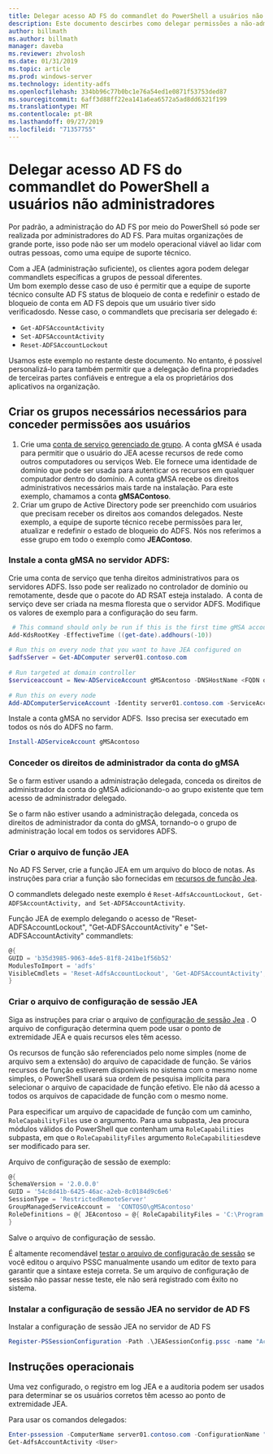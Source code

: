 ```yaml
---
title: Delegar acesso AD FS do commandlet do PowerShell a usuários não administradores
description: Este documento descirbes como delegar permissões a não-administradores para AD FS PowerShell cmdlts.
author: billmath
ms.author: billmath
manager: daveba
ms.reviewer: zhvolosh
ms.date: 01/31/2019
ms.topic: article
ms.prod: windows-server
ms.technology: identity-adfs
ms.openlocfilehash: 334bb96c77b0bc1e76a54ed1e0871f53753ded87
ms.sourcegitcommit: 6aff3d88ff22ea141a6ea6572a5ad8dd6321f199
ms.translationtype: MT
ms.contentlocale: pt-BR
ms.lasthandoff: 09/27/2019
ms.locfileid: "71357755"
---
```

# <a name="delegate-ad-fs-powershell-commandlet-access-to-non-admin-users"></a>Delegar acesso AD FS do commandlet do PowerShell a usuários não administradores 
Por padrão, a administração do AD FS por meio do PowerShell só pode ser realizada por administradores do AD FS. Para muitas organizações de grande porte, isso pode não ser um modelo operacional viável ao lidar com outras pessoas, como uma equipe de suporte técnico.  

Com a JEA (administração suficiente), os clientes agora podem delegar commandlets específicas a grupos de pessoal diferentes.  
Um bom exemplo desse caso de uso é permitir que a equipe de suporte técnico consulte AD FS status de bloqueio de conta e redefinir o estado de bloqueio de conta em AD FS depois que um usuário tiver sido verificadosdo. Nesse caso, o commandlets que precisaria ser delegado é: 
- `Get-ADFSAccountActivity`
- `Set-ADFSAccountActivity` 
- `Reset-ADFSAccountLockout` 

Usamos este exemplo no restante deste documento. No entanto, é possível personalizá-lo para também permitir que a delegação defina propriedades de terceiras partes confiáveis e entregue a ela os proprietários dos aplicativos na organização.  


##  <a name="create-the-required-groups-necessary-to-grant-users-permissions"></a>Criar os grupos necessários necessários para conceder permissões aos usuários 
1. Crie uma [conta de serviço gerenciado de grupo](https://docs.microsoft.com/windows-server/security/group-managed-service-accounts/group-managed-service-accounts-overview). A conta gMSA é usada para permitir que o usuário do JEA acesse recursos de rede como outros computadores ou serviços Web. Ele fornece uma identidade de domínio que pode ser usada para autenticar os recursos em qualquer computador dentro do domínio. A conta gMSA recebe os direitos administrativos necessários mais tarde na instalação. Para este exemplo, chamamos a conta **gMSAContoso**. 
2. Criar um grupo de Active Directory pode ser preenchido com usuários que precisam receber os direitos aos comandos delegados. Neste exemplo, a equipe de suporte técnico recebe permissões para ler, atualizar e redefinir o estado de bloqueio do ADFS. Nós nos referimos a esse grupo em todo o exemplo como **JEAContoso**. 

### <a name="install-the-gmsa-account-on-the-adfs-server"></a>Instale a conta gMSA no servidor ADFS: 
Crie uma conta de serviço que tenha direitos administrativos para os servidores ADFS. Isso pode ser realizado no controlador de domínio ou remotamente, desde que o pacote do AD RSAT esteja instalado.  A conta de serviço deve ser criada na mesma floresta que o servidor ADFS. Modifique os valores de exemplo para a configuração do seu farm. 

```powershell
 # This command should only be run if this is the first time gMSA accounts are enabled in the forest 
Add-KdsRootKey -EffectiveTime ((get-date).addhours(-10))  
 
# Run this on every node that you want to have JEA configured on  
$adfsServer = Get-ADComputer server01.contoso.com  
 
# Run targeted at domain controller  
$serviceaccount = New-ADServiceAccount gMSAcontoso -DNSHostName <FQDN of the domain containing the KDS key> - PrincipalsAllowedToRetrieveManagedPassword $adfsServer –passthru 
 
# Run this on every node 
Add-ADComputerServiceAccount -Identity server01.contoso.com -ServiceAccount $ServiceAccount 
```

Instale a conta gMSA no servidor ADFS.  Isso precisa ser executado em todos os nós do ADFS no farm. 
 
```powershell
Install-ADServiceAccount gMSAcontoso 
```

### <a name="grant-the-gmsa-account-admin-rights"></a>Conceder os direitos de administrador da conta do gMSA 
Se o farm estiver usando a administração delegada, conceda os direitos de administrador da conta do gMSA adicionando-o ao grupo existente que tem acesso de administrador delegado.  
 
Se o farm não estiver usando a administração delegada, conceda os direitos de administrador da conta do gMSA, tornando-o o grupo de administração local em todos os servidores ADFS. 
 
 
### <a name="create-the-jea-role-file"></a>Criar o arquivo de função JEA 
 
No AD FS Server, crie a função JEA em um arquivo do bloco de notas. As instruções para criar a função são fornecidas em [recursos de função Jea](https://docs.microsoft.com/powershell/jea/role-capabilities). 
 
O commandlets delegado neste exemplo é `Reset-AdfsAccountLockout, Get-ADFSAccountActivity, and Set-ADFSAccountActivity`. 

Função JEA de exemplo delegando o acesso de "Reset-ADFSAccountLockout", "Get-ADFSAccountActivity" e "Set-ADFSAccountActivity" commandlets:

```powershell
@{
GUID = 'b35d3985-9063-4de5-81f8-241be1f56b52'
ModulesToImport = 'adfs'
VisibleCmdlets = 'Reset-AdfsAccountLockout', 'Get-ADFSAccountActivity', 'Set-ADFSAccountActivity'
}
```


### <a name="create-the-jea-session-configuration-file"></a>Criar o arquivo de configuração de sessão JEA 
Siga as instruções para criar o arquivo de [configuração de sessão Jea](https://docs.microsoft.com/powershell/jea/session-configurations) . O arquivo de configuração determina quem pode usar o ponto de extremidade JEA e quais recursos eles têm acesso. 

Os recursos de função são referenciados pelo nome simples (nome de arquivo sem a extensão) do arquivo de capacidade de função. Se vários recursos de função estiverem disponíveis no sistema com o mesmo nome simples, o PowerShell usará sua ordem de pesquisa implícita para selecionar o arquivo de capacidade de função efetivo. Ele não dá acesso a todos os arquivos de capacidade de função com o mesmo nome. 

Para especificar um arquivo de capacidade de função com um caminho, `RoleCapabilityFiles` use o argumento. Para uma subpasta, Jea procura módulos válidos do PowerShell que contenham uma `RoleCapabilities` subpasta, em que o `RoleCapabilityFiles` argumento `RoleCapabilities`deve ser modificado para ser. 

Arquivo de configuração de sessão de exemplo: 

```powershell
@{
SchemaVersion = '2.0.0.0'
GUID = '54c8d41b-6425-46ac-a2eb-8c0184d9c6e6'
SessionType = 'RestrictedRemoteServer'
GroupManagedServiceAccount =  'CONTOSO\gMSAcontoso'
RoleDefinitions = @{ JEAcontoso = @{ RoleCapabilityFiles = 'C:\Program Files\WindowsPowershell\Modules\AccountActivityJEA\RoleCapabilities\JEAAccountActivityResetRole.psrc' } }
}
```

Salve o arquivo de configuração de sessão. 
 
É altamente recomendável [testar o arquivo de configuração de sessão](https://docs.microsoft.com/powershell/module/Microsoft.PowerShell.Core/Test-PSSessionConfigurationFile?view=powershell-5.1) se você editou o arquivo PSSC manualmente usando um editor de texto para garantir que a sintaxe esteja correta. Se um arquivo de configuração de sessão não passar nesse teste, ele não será registrado com êxito no sistema.  
 
### <a name="install-the-jea-session-configuration-on-the-ad-fs-server"></a>Instalar a configuração de sessão JEA no servidor de AD FS 

Instalar a configuração de sessão JEA no servidor de AD FS 
 
```powershell
Register-PSSessionConfiguration -Path .\JEASessionConfig.pssc -name "AccountActivityAdministration" -force
``` 
## <a name="operational-instructions"></a>Instruções operacionais 
Uma vez configurado, o registro em log JEA e a auditoria podem ser usados para determinar se os usuários corretos têm acesso ao ponto de extremidade JEA. 

Para usar os comandos delegados: 

```powershell
Enter-pssession -ComputerName server01.contoso.com -ConfigurationName "AccountActivityAdministration" -Credential <User Using JEA> 
Get-AdfsAccountActivity <User> 


```
